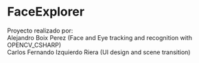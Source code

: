 # FaceExplorer
Proyecto realizado por:<br>
Alejandro Boix Perez (Face and Eye tracking and recognition with OPENCV_CSHARP)<br>
Carlos Fernando Izquierdo Riera (UI design and scene transition)
